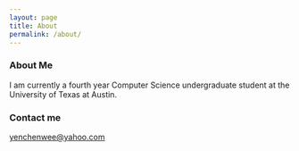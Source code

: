 ```yaml
---
layout: page
title: About
permalink: /about/
---
```


### About Me

I am currently a fourth year Computer Science undergraduate student at the University of Texas at Austin.

### Contact me

[yenchenwee@yahoo.com](mailto:yenchenwee@yahoo.com)
